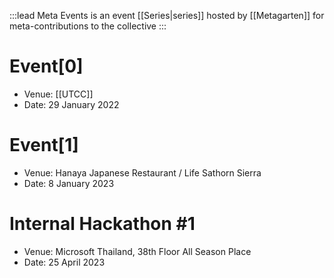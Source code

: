:::lead
Meta Events is an event [[Series|series]] hosted by [[Metagarten]] for meta-contributions to the collective
:::

# Event[0]
- Venue: [[UTCC]]
- Date: 29 January 2022

# Event[1]
- Venue: Hanaya Japanese Restaurant / Life Sathorn Sierra
- Date: 8 January 2023

# Internal Hackathon #1
- Venue: Microsoft Thailand, 38th Floor All Season Place
- Date: 25 April 2023